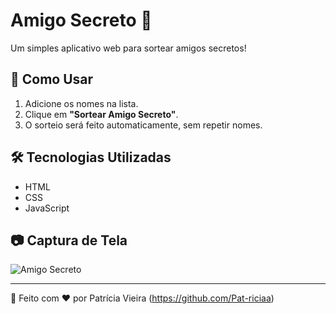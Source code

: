 # Amigo Secreto 🎁

Um simples aplicativo web para sortear amigos secretos!

## 📌 Como Usar
1. Adicione os nomes na lista.
2. Clique em **"Sortear Amigo Secreto"**.
3. O sorteio será feito automaticamente, sem repetir nomes.

## 🛠️ Tecnologias Utilizadas
- HTML
- CSS
- JavaScript

## 📷 Captura de Tela
![Amigo Secreto]([https://raw.githubusercontent.com/Pat-riciaa/amigo-secreto/main/img/amigosecreto.png])

---
🚀 Feito com ❤️ por Patrícia Vieira (https://github.com/Pat-riciaa)

